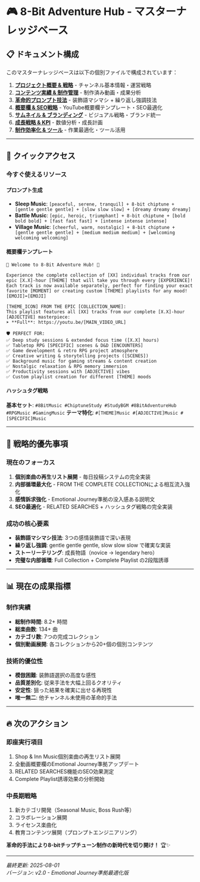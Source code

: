 # 🎮 8-Bit Adventure Hub - マスターナレッジベース

## 📋 ドキュメント構成

このマスターナレッジベースは以下の個別ファイルで構成されています：

1. **[プロジェクト概要 & 戦略](./01-project-overview.md)** - チャンネル基本情報・運営戦略
2. **[コンテンツ実績 & 制作管理](./02-content-portfolio.md)** - 制作済み動画・成果分析
3. **[革命的プロンプト技法](./03-prompt-engineering.md)** - 装飾語マシマシ + 繰り返し強調技法
4. **[概要欄 & SEO戦略](./04-description-seo.md)** - YouTube概要欄テンプレート・SEO最適化
5. **[サムネイル & ブランディング](./05-thumbnail-branding.md)** - ビジュアル戦略・ブランド統一
6. **[成長戦略 & KPI](./06-growth-analytics.md)** - 数値分析・成長計画
7. **[制作効率化 & ツール](./07-production-tools.md)** - 作業最適化・ツール活用

---

## 🚀 クイックアクセス

### 今すぐ使えるリソース

#### プロンプト生成
- **Sleep Music**: `[peaceful, serene, tranquil] + 8-bit chiptune + [gentle gentle gentle] + [slow slow slow] + [dreamy dreamy dreamy]`
- **Battle Music**: `[epic, heroic, triumphant] + 8-bit chiptune + [bold bold bold] + [fast fast fast] + [intense intense intense]`
- **Village Music**: `[cheerful, warm, nostalgic] + 8-bit chiptune + [gentle gentle gentle] + [medium medium medium] + [welcoming welcoming welcoming]`

#### 概要欄テンプレート
```
🎵 Welcome to 8-Bit Adventure Hub! 🎵

Experience the complete collection of [XX] individual tracks from our epic [X.X]-hour [THEME] that will take you through every [EXPERIENCE]! Each track is now available separately, perfect for finding your exact favorite [MOMENT] or creating custom [THEME] playlists for any mood! [EMOJI]➡️[EMOJI]

[THEME_ICON] FROM THE EPIC [COLLECTION_NAME]:
This playlist features all [XX] tracks from our complete [X.X]-hour [ADJECTIVE] masterpiece:
➤ **Full**: https://youtu.be/[MAIN_VIDEO_URL]

🛡️ PERFECT FOR:
✅ Deep study sessions & extended focus time ([X.X] hours)
✅ Tabletop RPG [SPECIFIC] scenes & D&D [ENCOUNTERS]
✅ Game development & retro RPG project atmosphere
✅ Creative writing & storytelling projects ([SCENES])
✅ Background music for gaming streams & content creation
✅ Nostalgic relaxation & RPG memory immersion
✅ Productivity sessions with [ADJECTIVE] vibes
✅ Custom playlist creation for different [THEME] moods
```

#### ハッシュタグ戦略
**基本セット**: `#8BitMusic #ChiptuneStudy #StudyBGM #8BitAdventureHub #RPGMusic #GamingMusic`
**テーマ特化**: `#[THEME]Music #[ADJECTIVE]Music #[SPECIFIC]Music`

---

## 🎯 戦略的優先事項

### 現在のフォーカス
1. **個別楽曲の再生リスト展開** - 毎日投稿システムの完全実装
2. **内部循環最大化** - FROM THE COMPLETE COLLECTIONによる相互流入強化
3. **感情訴求強化** - Emotional Journey準拠の没入感ある説明文
4. **SEO最適化** - RELATED SEARCHES + ハッシュタグ戦略の完全実装

### 成功の核心要素
- **装飾語マシマシ技法**: 3つの感情装飾語で深い表現
- **繰り返し強調**: gentle gentle gentle, slow slow slow で確実な実装
- **ストーリーテリング**: 成長物語（novice → legendary hero）
- **完璧な内部循環**: Full Collection + Complete Playlist の2段階誘導

---

## 📊 現在の成果指標

### 制作実績
- **総制作時間**: 8.2+ 時間
- **総楽曲数**: 134+ 曲
- **カテゴリ数**: 7つの完成コレクション
- **個別動画展開**: 各コレクションから20+個の個別コンテンツ

### 技術的優位性
- **模倣困難**: 装飾語選択の高度な感性
- **品質差別化**: 従来手法を大幅上回るクオリティ
- **安定性**: 狙った結果を確実に出せる再現性
- **唯一無二**: 他チャンネル未使用の革命的手法

---

## 🔥 次のアクション

### 即座実行項目
1. Shop & Inn Music個別楽曲の再生リスト展開
2. 全動画概要欄のEmotional Journey準拠アップデート
3. RELATED SEARCHES機能のSEO効果測定
4. Complete Playlist誘導効果の分析開始

### 中長期戦略
1. 新カテゴリ開発（Seasonal Music, Boss Rush等）
2. コラボレーション展開
3. ライセンス楽曲化
4. 教育コンテンツ展開（プロンプトエンジニアリング）

**革命的手法により8-bitチップチューン制作の新時代を切り開け！** 🏆✨

---

*最終更新: 2025-08-01*  
*バージョン: v2.0 - Emotional Journey準拠最適化版*